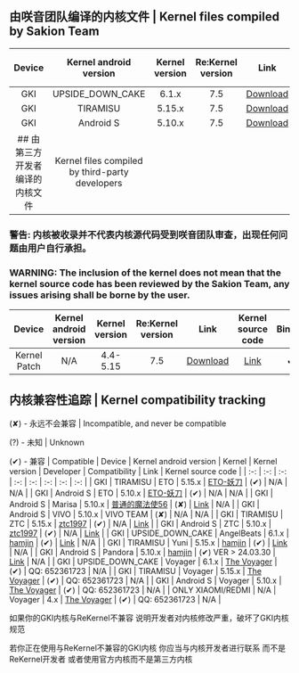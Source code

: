 ## 由咲音团队编译的内核文件 | Kernel files compiled by Sakion Team
| Device | Kernel android version | Kernel version | Re:Kernel version | Link | Kernel source code | Binder | Signal |
| :-: | :-: | :-: | :-: | :-: | :-: | :-: | :-: |
| GKI | UPSIDE_DOWN_CAKE | 6.1.x | 7.5 | [Download](https://www.123pan.com/s/h1szVv-9mv4H.html) | [Link](https://github.com/Sakion-Team/Re-Kernel/tree/main/LKM-Source) | ✔ | ✔ |
| GKI | TIRAMISU | 5.15.x | 7.5 | [Download](https://www.123pan.com/s/h1szVv-9mv4H.html) | [Link](https://github.com/Sakion-Team/Re-Kernel/tree/main/LKM-Source) | ✔ | ✔ |
| GKI | Android S | 5.10.x | 7.5 | [Download](https://www.123pan.com/s/h1szVv-9mv4H.html) | [Link](https://github.com/Sakion-Team/Re-Kernel/tree/main/LKM-Source) | ✔ | ✔ |
## 由第三方开发者编译的内核文件 | Kernel files compiled by third-party developers
### 警告: 内核被收录并不代表内核源代码受到咲音团队审查，出现任何问题由用户自行承担。
### WARNING: The inclusion of the kernel does not mean that the kernel source code has been reviewed by the Sakion Team, any issues arising shall be borne by the user.
| Device | Kernel android version | Kernel version | Re:Kernel version | Link | Kernel source code | Binder | Signal |
| :-: | :-: | :-: | :-: | :-: | :-: | :-: | :-: |
| Kernel Patch | N/A | 4.4-5.15 | 7.5 | [Download](https://github.com/lzghzr/APatch_kpm/releases/download/2024081800/re_kernel_6.0.10_network.kpm) | [Link](https://github.com/lzghzr/APatch_kpm/tree/main/re_kernel) | ✔ | ✔ |

## 内核兼容性追踪 | Kernel compatibility tracking
(✘) - 永远不会兼容 | Incompatible, and never be compatible

(?) - 未知 | Unknown

(✔) - 兼容 | Compatible
| Device | Kernel android version | Kernel | Kernel version | Developer | Compatibility | Link | Kernel source code |
| :-: | :-: | :-: | :-: | :-: | :-: | :-: | :-: |
| GKI | TIRAMISU | ETO | 5.15.x | [ETO-妖刀](http://www.coolapk.com/u/2749672) | (✔) | N/A | N/A |
| GKI | Android S | ETO | 5.10.x | [ETO-妖刀](http://www.coolapk.com/u/2749672) | (✔) | N/A | N/A |
| GKI | Android S | Marisa | 5.10.x | [普通的魔法使56](http://www.coolapk.com/u/2840541) | (✘) | [Link](https://gitea.com/Laulan56/MarisaKernel_Marble-release) | N/A |
| GKI | Android S | VIVO | 5.10.x | VIVO TEAM | (✘) | N/A | N/A |
| GKI | TIRAMISU | ZTC | 5.15.x | [ztc1997](https://github.com/ztc1997) | (✔) | N/A | [Link](https://github.com/ztc1997/android_gki_kernel_5.15_common) |
| GKI | Android S | ZTC | 5.10.x | [ztc1997](https://github.com/ztc1997) | (✔) | N/A | [Link](https://github.com/ztc1997/android_gki_kernel_5.10_common) |
| GKI | UPSIDE_DOWN_CAKE | AngelBeats | 6.1.x | [hamjin](https://github.com/hamjin) | (✔) | [Link](https://t.me/pandora_kernel_release) | N/A |
| GKI | TIRAMISU | Yuni | 5.15.x | [hamjin](https://github.com/hamjin) | (✔) | [Link](https://t.me/pandora_kernel_release) | N/A |
| GKI | Android S | Pandora | 5.10.x | [hamjin](https://github.com/hamjin) | (✔) VER > 24.03.30 | [Link](https://t.me/pandora_kernel_release) | N/A |
| GKI | UPSIDE_DOWN_CAKE | Voyager | 6.1.x | [The Voyager](https://github.com/TheVoyager0777) | (✔) | QQ: 652361723 | N/A |
| GKI | TIRAMISU | Voyager | 5.15.x | [The Voyager](https://github.com/TheVoyager0777) | (✔) | QQ: 652361723 | N/A |
| GKI | Android S | Voyager | 5.10.x | [The Voyager](https://github.com/TheVoyager0777) | (✔) | QQ: 652361723 | N/A |
| ONLY XIAOMI/REDMI | N/A | Voyager | 4.x | [The Voyager](https://github.com/TheVoyager0777) | (✔) | QQ: 652361723 | N/A |

如果你的GKI内核与ReKernel不兼容 说明开发者对内核修改严重，破坏了GKI内核规范

若你正在使用与ReKernel不兼容的GKI内核 你应当与内核开发者进行联系 而不是ReKernel开发者 或者使用官方内核而不是第三方内核
